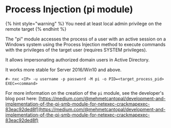 # Process Injection (pi module)

{% hint style="warning" %} You need at least local admin privilege on the remote target {% endhint %}

The "pi" module accesses the process of a user with an active session on a Windows system using the Process Injection method to execute commands with the privileges of the target user (requires SYSTEM privileges).

It allows impersonating authorized domain users in Active Directory.

It works more stable for Server 2016/Win10 and above.

```
#~ nxc <IP> -u username -p password -M pi -o PID=<target_process_pid> EXEC=<command>
```

For more information on the creation of the `pi` module, see the developer's blog post here: [https://medium.com/@mehmetcantopal/development-and-implementation-of-the-pi-smb-module-for-netexec-crackmapexec-83eac92ded8f](https://medium.com/@mehmetcantopal/development-and-implementation-of-the-pi-smb-module-for-netexec-crackmapexec-83eac92ded8f)
